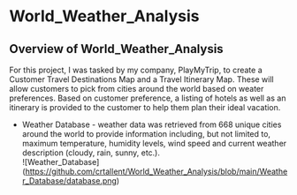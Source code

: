 # World_Weather_Analysis

## Overview of World_Weather_Analysis
For this project, I was tasked by my company, PlayMyTrip, to create a Customer Travel Destinations Map and a Travel Itinerary Map.  These will allow customers to pick from cities around the world based on weater preferences.  Based on customer preference, a listing of hotels as well as an itinerary is provided to the customer to help them plan their ideal vacation.

* Weather Database - weather data was retrieved from 668 unique cities around the world to provide information including, but not limited to, maximum temperature, humidity levels,   wind speed and current weather description (cloudy, rain, sunny, etc.).  
![Weather_Database] (https://github.com/crtallent/World_Weather_Analysis/blob/main/Weather_Database/database.png) 
